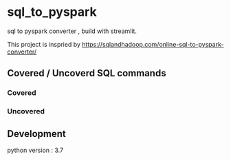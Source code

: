 # sql_to_pyspark

sql to pyspark converter , build with streamlit.

This project is inspried by https://sqlandhadoop.com/online-sql-to-pyspark-converter/

## Covered / Uncoverd SQL commands

### Covered

### Uncovered

## Development

python version : 3.7
